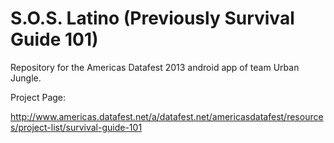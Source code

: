 S.O.S. Latino (Previously Survival Guide 101)
================

Repository for the Americas Datafest 2013 android app of team Urban Jungle.

Project Page:

http://www.americas.datafest.net/a/datafest.net/americasdatafest/resources/project-list/survival-guide-101
